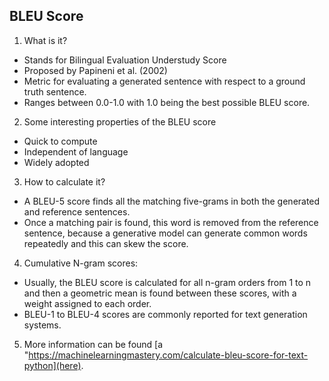 ## BLEU Score

1. What is it?
- Stands for Bilingual Evaluation Understudy Score
- Proposed by Papineni et al. (2002)
- Metric for evaluating a generated sentence with respect to a ground truth sentence.
- Ranges between 0.0-1.0 with 1.0 being the best possible BLEU score.

2. Some interesting properties of the BLEU score
- Quick to compute
- Independent of language
- Widely adopted

3. How to calculate it?
- A BLEU-5 score finds all the matching five-grams in both the generated and reference sentences.
- Once a matching pair is found, this word is removed from the reference sentence, because a generative model can generate common words repeatedly and this can skew the score.

4. Cumulative N-gram scores:
- Usually, the BLEU score is calculated for all n-gram orders from 1 to n and then a geometric mean is found between these scores, with a weight assigned to each order.
- BLEU-1 to BLEU-4 scores are commonly reported for text generation systems.

5. More information can be found [a "https://machinelearningmastery.com/calculate-bleu-score-for-text-python](here).